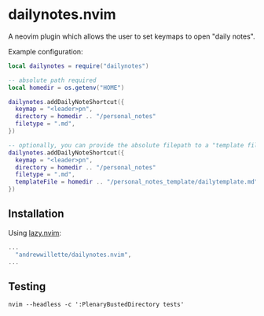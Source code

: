 # dailynotes.nvim

A neovim plugin which allows the user to set keymaps to open "daily notes".

Example configuration:

```lua
local dailynotes = require("dailynotes")

-- absolute path required
local homedir = os.getenv("HOME")

dailynotes.addDailyNoteShortcut({
  keymap = "<leader>pn", 
  directory = homedir .. "/personal_notes"
  filetype = ".md",
})

-- optionally, you can provide the absolute filepath to a "template file" to populate new daily files
dailynotes.addDailyNoteShortcut({
  keymap = "<leader>pn", 
  directory = homedir .. "/personal_notes"
  filetype = ".md",
  templateFile = homedir .. "/personal_notes_template/dailytemplate.md",
})
```

## Installation

Using [lazy.nvim](https://github.com/folke/lazy.nvim):
```lua
...
  "andrewwillette/dailynotes.nvim",
...
```

## Testing
```
nvim --headless -c ':PlenaryBustedDirectory tests'
```

